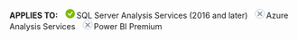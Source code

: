 **APPLIES TO:** ![yes](media/yes.png)SQL Server Analysis Services (2016 and later) ![no](media/no.png)Azure Analysis Services ![no](media/no.png)Power BI Premium